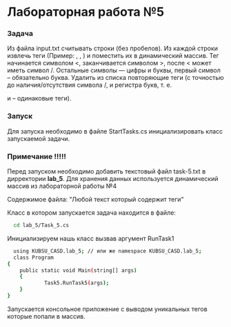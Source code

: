 # Лабораторная работа №5

### Задача
Из файла input.txt считывать строки (без пробелов). Из каждой строки извлечь теги
(Пример: <html>, </H1>, <PrIvet>) и поместить их в динамический массив. Тег начинается
символом <, заканчивается символом >, после < может иметь символ /. Остальные
символы — цифры и буквы, первый символ – обязательно буква. Удалить из списка
повторяющие теги (с точностью до наличия/отсутствия символа /, и регистра букв, т. е.
<html> и </HtMl> – одинаковые теги).

### Запуск

Для запуска необходимо в файле StartTasks.cs инициализировать класс запускаемой задачи.

### Примечание !!!!!

Перед запуском необходимо добавить текстовый файл task-5.txt
в дирректории **lab_5**. Для хранения данных используется динамический массив из лабораторной работы №4

Содержимое файла: "Любой текст который содержит теги"


Класс в котором запускается задача находится в файле:

```bash
  cd lab_5/Task_5.cs
```

Инициализируем нашь класс вызвав аргумент RunTask1

```bash
  using KUBSU_CASD.lab_5; // или же namespace KUBSU_CASD.lab_5;
  class Program
{
    public static void Main(string[] args)
    {
            Task5.RunTask5(args);
    }
}
```

Запускается консольное приложение с выводом уникальных тегов которые попали в массив.